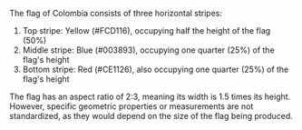 The flag of Colombia consists of three horizontal stripes:

1. Top stripe: Yellow (#FCD116), occupying half the height of the flag (50%)
2. Middle stripe: Blue (#003893), occupying one quarter (25%) of the flag's height
3. Bottom stripe: Red (#CE1126), also occupying one quarter (25%) of the flag's height

The flag has an aspect ratio of 2:3, meaning its width is 1.5 times its height. However, specific geometric properties or measurements are not standardized, as they would depend on the size of the flag being produced.
